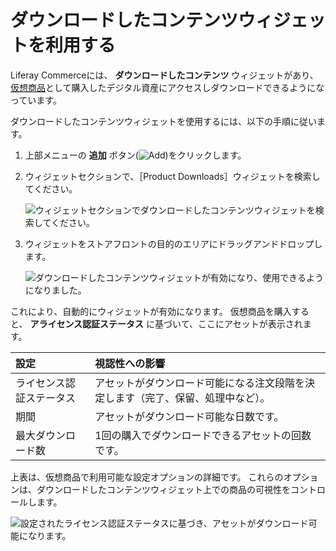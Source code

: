 # ダウンロードしたコンテンツウィジェットを利用する

Liferay Commerceには、 **ダウンロードしたコンテンツ** ウィジェットがあり、[仮想商品](../../product-management/creating-and-managing-products/product-types/creating-a-virtual-product.md)として購入したデジタル資産にアクセスしダウンロードできるようになっています。

ダウンロードしたコンテンツウィジェットを使用するには、以下の手順に従います。

1. 上部メニューの **追加** ボタン(![Add](../../images/icon-add-widget.png))をクリックします。

1. ウィジェットセクションで、［Product Downloads］ウィジェットを検索してください。

   ![ウィジェットセクションでダウンロードしたコンテンツウィジェットを検索してください。](./using-the-product-downloads-widget/images/01.png)

1. ウィジェットをストアフロントの目的のエリアにドラッグアンドドロップします。

   ![ダウンロードしたコンテンツウィジェットが有効になり、使用できるようになりました。](./using-the-product-downloads-widget/images/02.png)

これにより、自動的にウィジェットが有効になります。 仮想商品を購入すると、 **アライセンス認証ステータス** に基づいて、ここにアセットが表示されます。

| 設定           | 視認性への影響                                  |
|:------------ |:---------------------------------------- |
| ライセンス認証ステータス | アセットがダウンロード可能になる注文段階を決定します（完了、保留、処理中など）。 |
| 期間           | アセットがダウンロード可能な日数です。                      |
| 最大ダウンロード数    | 1回の購入でダウンロードできるアセットの回数です。                |

上表は、仮想商品で利用可能な設定オプションの詳細です。 これらのオプションは、ダウンロードしたコンテンツウィジェット上での商品の可視性をコントロールします。

![設定されたライセンス認証ステータスに基づき、アセットがダウンロード可能になります。](./using-the-product-downloads-widget/images/03.png)
